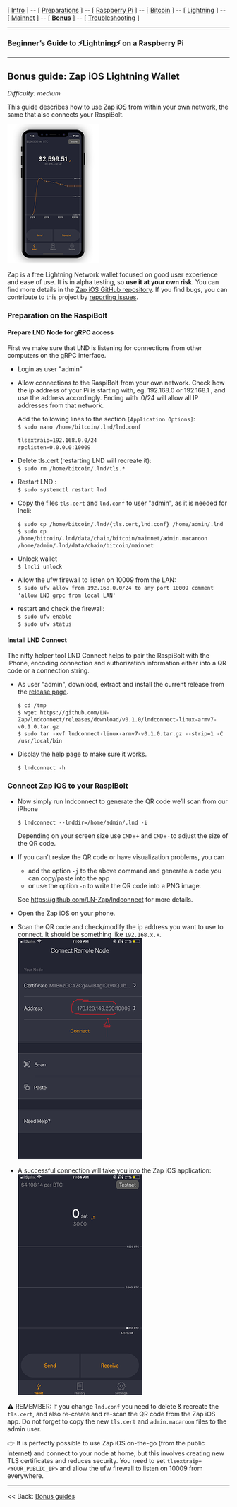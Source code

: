 [ [Intro](README.md) ] -- [ [Preparations](raspibolt_10_preparations.md) ] -- [ [Raspberry Pi](raspibolt_20_pi.md) ] -- [ [Bitcoin](raspibolt_30_bitcoin.md) ] -- [ [Lightning](raspibolt_40_lnd.md) ] -- [ [Mainnet](raspibolt_50_mainnet.md) ] -- [ [**Bonus**](raspibolt_60_bonus.md) ] -- [ [Troubleshooting](raspibolt_70_troubleshooting.md) ]

------

### Beginner’s Guide to ️⚡Lightning️⚡ on a Raspberry Pi

------

## Bonus guide: Zap iOS Lightning Wallet
*Difficulty: medium*

This guide describes how to use Zap iOS from within your own network, the same that also connects your RaspiBolt.

![Zap iOS](images/72_zapios.png)

Zap is a free Lightning Network wallet focused on good user experience and ease of use. It is in alpha testing, so **use it at your own risk**. You can find more details in the [Zap iOS GitHub repository](https://github.com/LN-Zap/zap-iOS). If you find bugs, you can contribute to this project by [reporting issues](https://github.com/LN-Zap/zap-iOS/issues).  

### Preparation on the RaspiBolt

#### Prepare LND Node for gRPC access 
First we make sure that LND is listening for connections from other computers on the gRPC interface.

* Login as user "admin" 

* Allow connections to the RaspiBolt from your own network. Check how the ip address of your Pi is starting with, eg. 192.168.0 or 192.168.1 , and use the address accordingly. Ending with .0/24 will allow all IP addresses from that network.  

  Add the following lines to the section `[Application Options]`:  
  `$ sudo nano /home/bitcoin/.lnd/lnd.conf` 
  ```
  tlsextraip=192.168.0.0/24
  rpclisten=0.0.0.0:10009
  ```
   
* Delete tls.cert (restarting LND will recreate it):  
  `$ sudo rm /home/bitcoin/.lnd/tls.*`

* Restart LND :  
  `$ sudo systemctl restart lnd`  
  
* Copy the files `tls.cert` and `lnd.conf` to user "admin", as it is needed for lncli:  
  ```
  $ sudo cp /home/bitcoin/.lnd/{tls.cert,lnd.conf} /home/admin/.lnd
  $ sudo cp /home/bitcoin/.lnd/data/chain/bitcoin/mainnet/admin.macaroon /home/admin/.lnd/data/chain/bitcoin/mainnet
  ```

* Unlock wallet  
  `$ lncli unlock` 

* Allow the ufw firewall to listen on 10009 from the LAN:  
  `$ sudo ufw allow from 192.168.0.0/24 to any port 10009 comment 'allow LND grpc from local LAN'`

* restart and check the firewall:  
  `$ sudo ufw enable`  
  `$ sudo ufw status`  

#### Install LND Connect
The nifty helper tool LND Connect helps to pair the RaspiBolt with the iPhone, encoding connection and authorization information either into a QR code or a connection string.

* As user "admin", download, extract and install the current release from the [release page](https://github.com/LN-Zap/lndconnect/releases). 
  ```
  $ cd /tmp
  $ wget https://github.com/LN-Zap/lndconnect/releases/download/v0.1.0/lndconnect-linux-armv7-v0.1.0.tar.gz
  $ sudo tar -xvf lndconnect-linux-armv7-v0.1.0.tar.gz --strip=1 -C /usr/local/bin
  ```
* Display the help page to make sure it works.  
  ```
  $ lndconnect -h
  ```
  
### Connect Zap iOS to your RaspiBolt

* Now simply run lndconnect to generate the QR code we’ll scan from our iPhone
  ```
  $ lndconnect --lnddir=/home/admin/.lnd -i
  ```
  Depending on your screen size use `CMD`+`+` and `CMD`+`-` to adjust the size of the QR code. 
  
* If you can't resize the QR code or have visualization problems, you can 
  * add the option `-j` to the above command and generate a code you can copy/paste into the app
  * or use the option `-o` to write the QR code into a PNG image.
  
  See https://github.com/LN-Zap/lndconnect for more details.  

* Open the Zap iOS on your phone.  

* Scan the QR code and check/modify the ip address you want to use to connect. It should be something like `192.168.x.x`.  
  ![Zap IOS scan example](images/72_zapios_scan.png)

* A successful connection will take you into the Zap iOS application:  
  ![Zap iOS succesful example](images/72_zapios_succesful.png)

⚠️ REMEMBER: If you change `lnd.conf` you need to delete & recreate the `tls.cert`, and also re-create and re-scan the QR code from the Zap iOS app. Do not forget to copy the new `tls.cert` and `admin.macaroon` files to the admin user.  

👉 It is perfectly possible to use Zap iOS on-the-go (from the public internet) and connect to your node at home, but this involves creating new TLS certificates and reduces security. You need to set `tlsextraip=<YOUR_PUBLIC_IP>` and allow the ufw firewall to listen on 10009 from everywhere.

------

<< Back: [Bonus guides](raspibolt_60_bonus.md) 

